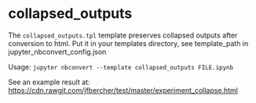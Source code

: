 # collapsed_outputs
The `collapsed_outputs.tpl` template preserves collapsed outputs after conversion to html.
Put it in your templates directory, see template_path in jupyter_nbconvert_config.json

Usage: `jupyter nbconvert --template collapsed_outputs FILE.ipynb`

See an example result at: https://cdn.rawgit.com/jfbercher/test/master/experiment_collapse.html
